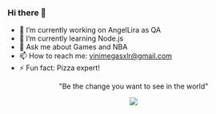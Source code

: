 ### Hi there 👋

- 🔭 I’m currently working on AngelLira as QA
- 🌱 I’m currently learning Node.js
- 💬 Ask me about Games and NBA
- 📫 How to reach me: vinimegasxlr@gmail.com
- ⚡ Fun fact: Pizza expert!

<center> "Be the change you want to see in the world" </center>

<p align="center">
  <a href="https://skillicons.dev">
    <img src="https://skillicons.dev/icons?i=adroidstudio,bash,docker,git,github,html,java,js,linux,mysql,nodejs,postman,react,selenium,vscode" />
  </a>
</p>
